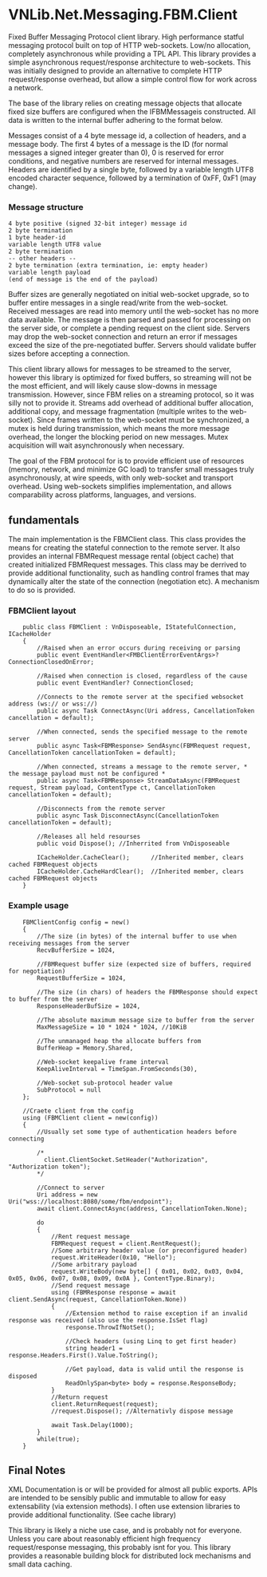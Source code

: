 # VNLib.Net.Messaging.FBM.Client

Fixed Buffer Messaging Protocol client library. High performance statful messaging 
protocol built on top of HTTP web-sockets. Low/no allocation, completely asynchronous
while providing a TPL API. This library provides a simple asynchronous request/response 
architecture to web-sockets. This was initially designed to provide an alternative to 
complete HTTP request/response overhead, but allow a simple control flow for work 
across a network.

The base of the library relies on creating message objects that allocate fixed size 
buffers are configured when the IFBMMessageis constructed. All data is written to the
internal buffer adhering to the format below. 

Messages consist of a 4 byte message id, a collection of headers, and a message body. 
The first 4 bytes of a message is the ID (for normal messages a signed integer greater than 0), 
0 is reserved for error conditions, and negative numbers are reserved for internal 
messages. Headers are identified by a single byte, followed by a variable length UTF8 
encoded character sequence, followed by a termination of 0xFF, 0xF1 (may change).

### Message structure
	4 byte positive (signed 32-bit integer) message id
	2 byte termination
	1 byte header-id
	variable length UTF8 value
	2 byte termination
	-- other headers --
	2 byte termination (extra termination, ie: empty header)
	variable length payload
	(end of message is the end of the payload)

Buffer sizes are generally negotiated on initial web-socket upgrade, so to buffer entire messages 
in a single read/write from the web-socket. Received messages are read into memory until
the web-socket has no more data available. The message is then parsed and passed for processing
on the server side, or complete a pending request on the client side. Servers may drop the 
web-socket connection and return an error if messages exceed the size of the pre-negotiated
buffer. Servers should validate buffer sizes before accepting a connection.

This client library allows for messages to be streamed to the server, however this library
is optimized for fixed buffers, so streaming will not be the most efficient, and will likely
cause slow-downs in message transmission. However, since FBM relies on a streaming protocol,
so it was silly not to provide it. Streams add overhead of additional buffer allocation, 
additional copy, and message fragmentation (multiple writes to the web-socket). Since frames 
written to the web-socket must be synchronized, a mutex is held during transmission, which 
means the more message overhead, the longer the blocking period on new messages. Mutex
acquisition will wait asynchronously when necessary.

The goal of the FBM protocol for is to provide efficient use of resources (memory, network, 
and minimize GC load) to transfer small messages truly asynchronously, at wire speeds, with 
only web-socket and transport overhead. Using web-sockets simplifies implementation, and allows
comparability across platforms, languages, and versions.

## fundamentals

The main implementation is the FBMClient class. This class provides the means for creating
the stateful connection to the remote server. It also provides an internal FBMRequest message 
rental (object cache) that created initialized FBMRequest messages. This class may be derrived
to provide additional functionality, such as handling control frames that may dynamically 
alter the state of the connection (negotiation etc). A mechanism to do so is provided.

### FBMClient layout

```
	public class FBMClient : VnDisposeable, IStatefulConnection, ICacheHolder
	{
		//Raised when an error occurs during receiving or parsing
		public event EventHandler<FMBClientErrorEventArgs>? ConnectionClosedOnError;	
        
		//Raised when connection is closed, regardless of the cause
		public event EventHandler? ConnectionClosed;	

		//Connects to the remote server at the specified websocket address (ws:// or wss://)
		public async Task ConnectAsync(Uri address, CancellationToken cancellation = default);

		//When connected, sends the specified message to the remote server
		public async Task<FBMResponse> SendAsync(FBMRequest request, CancellationToken cancellationToken = default);

		//When connected, streams a message to the remote server, * the message payload must not be configured *
		public async Task<FBMResponse> StreamDataAsync(FBMRequest request, Stream payload, ContentType ct, CancellationToken cancellationToken = default);

		//Disconnects from the remote server
		public async Task DisconnectAsync(CancellationToken cancellationToken = default);

		//Releases all held resourses 
		public void Dispose(); //Inherrited from VnDisposeable

		ICacheHolder.CacheClear();		//Inherited member, clears cached FBMRequest objects
		ICacheHolder.CacheHardClear();	//Inherited member, clears cached FBMRequest objects
	}
```

### Example usage
```
	FBMClientConfig config = new()
	{
		//The size (in bytes) of the internal buffer to use when receiving messages from the server
		RecvBufferSize = 1024,
		
		//FBMRequest buffer size (expected size of buffers, required for negotiation)
		RequestBufferSize = 1024,

		//The size (in chars) of headers the FBMResponse should expect to buffer from the server
		ResponseHeaderBufSize = 1024,

		//The absolute maximum message size to buffer from the server
		MaxMessageSize = 10 * 1024 * 1024, //10KiB

		//The unmanaged heap the allocate buffers from
		BufferHeap = Memory.Shared,

		//Web-socket keepalive frame interval
		KeepAliveInterval = TimeSpan.FromSeconds(30),

		//Web-socket sub-protocol header value
		SubProtocol = null
	};

	//Craete client from the config
	using (FBMClient client = new(config))
	{
		//Usually set some type of authentication headers before connecting 

		/*
		  client.ClientSocket.SetHeader("Authorization", "Authorization token");
		*/

		//Connect to server
		Uri address = new Uri("wss://localhost:8080/some/fbm/endpoint");
		await client.ConnectAsync(address, CancellationToken.None);

		do
		{
			//Rent request message
			FBMRequest request = client.RentRequest();
			//Some arbitrary header value (or preconfigured header)
			request.WriteHeader(0x10, "Hello");
			//Some arbitrary payload
			request.WriteBody(new byte[] { 0x01, 0x02, 0x03, 0x04, 0x05, 0x06, 0x07, 0x08, 0x09, 0x0A }, ContentType.Binary);
			//Send request message
			using (FBMResponse response = await client.SendAsync(request, CancellationToken.None))
			{
				//Extension method to raise exception if an invalid response was received (also use the response.IsSet flag)
				response.ThrowIfNotSet();
				
				//Check headers (using Linq to get first header)
				string header1 = response.Headers.First().Value.ToString();
				
				//Get payload, data is valid until the response is disposed
				ReadOnlySpan<byte> body = response.ResponseBody;
			}
			//Return request
			client.ReturnRequest(request);
			//request.Dispose(); //Alternativly dispose message

			await Task.Delay(1000);
		}
		while(true);
	}
```

## Final Notes

XML Documentation is or will be provided for almost all public exports. APIs are intended to 
be sensibly public and immutable to allow for easy extensability (via extension methods). I
often use extension libraries to provide additional functionality. (See cache library)

This library is likely a niche use case, and is probably not for everyone. Unless you care
about reasonably efficient high frequency request/response messaging, this probably isnt 
for you. This library provides a reasonable building block for distributed lock mechanisms
and small data caching.